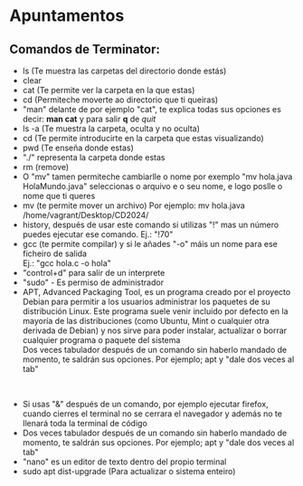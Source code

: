 # Apuntamentos

## Comandos de Terminator:
- ls (Te muestra las carpetas del directorio donde estás)
- clear
- cat (Te permite ver la carpeta en la que estas)
- cd (Permiteche moverte ao directorio que ti queiras)
- "man" delante de por ejemplo "cat", te explica todas sus opciones es decir: **man cat** y para salir **q** de *quit*
- ls -a (Te muestra la carpeta, oculta y no oculta)
- cd (Te permite introducirte en la carpeta que estas visualizando)
- pwd (Te enseña donde estas)
- "./" representa la carpeta donde estas 
- rm (remove)
- O "mv" tamen permiteche cambiarlle o nome por exemplo "mv hola.java HolaMundo.java" seleccionas o arquivo e o seu nome, e logo poslle o nome que ti queres
- mv (te permite mover un archivo)
Por ejemplo: mv hola.java /home/vagrant/Desktop/CD2024/
- history, después de usar este comando si utilizas "!" mas un número puedes ejecutar ese comando. Ej.: "!70"
- gcc (te permite compilar) y si le añades "-o" máis un nome para ese ficheiro de salida  
Ej.: "gcc hola.c -o hola"
- "control+d" para salir de un interprete
- "sudo" - Es permiso de administrador 
- APT, Advanced Packaging Tool, es un programa creado por el proyecto Debian para permitir a los usuarios administrar los paquetes de su distribución Linux. Este programa suele venir incluido por defecto en la mayoría de las distribuciones (como Ubuntu, Mint o cualquier otra derivada de Debian) y nos sirve para poder instalar, actualizar o borrar cualquier programa o paquete del sistema <br />
Dos veces tabulador después de un comando sin haberlo mandado de momento, te saldrán sus opciones. Por ejemplo; apt y "dale dos veces al tab"
<br />

- Si usas "&" después de un comando, por ejemplo ejecutar firefox, cuando cierres el terminal no se cerrara el navegador y además no te llenará toda la terminal de código
- Dos veces tabulador después de un comando sin haberlo mandado de momento, te saldrán sus opciones. Por ejemplo; apt y "dale dos veces al tab"
- "nano" es un editor de texto dentro del propio terminal
- sudo apt dist-upgrade (Para actualizar o sistema enteiro)